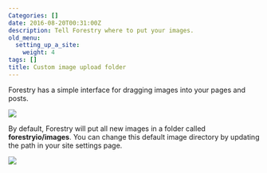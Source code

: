 ```yaml
---
Categories: []
date: 2016-08-20T00:31:00Z
description: Tell Forestry where to put your images.
old_menu:
  setting_up_a_site:
    weight: 4
tags: []
title: Custom image upload folder
---
```


Forestry has a simple interface for dragging images into your pages and posts. 

![](/docs/forestryio/images/image-upload.gif)

By default, Forestry will put all new images in a folder called **forestryio/images**.  You can change this default image directory by updating the path in  your site settings page.

![](/docs/forestryio/images/Forestry-custom-image-path.png)
